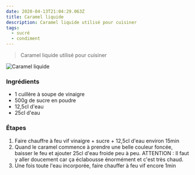 ```yaml
---
date: 2020-04-13T21:04:29.063Z
title: Caramel liquide
description: Caramel liquide utilisé pour cuisiner
tags:
  - sucré
  - condiment
---
```

> Caramel liquide utilisé pour cuisiner

![Caramel liquide](/assets/caramel-liquide.jpg "Caramel liquide")

### Ingrédients

- 1 cuillère à soupe de vinaigre
- 500g de sucre en poudre
- 12,5cl d'eau
- 25cl d'eau

### Étapes

1. Faire chauffre à feu vif vinaigre + sucre + 12,5cl d'eau environ 15min
2. Quand le caramel commence à prendre une belle couleur foncée, baisser le feu et ajouter 25cl d'eau froide peu à peu. ATTENTION : Il faut y aller doucement car ça éclabousse énormément et c'est très chaud.
3. Une fois toute l'eau incorporée, faire chauffer à feu vif encore 1min

